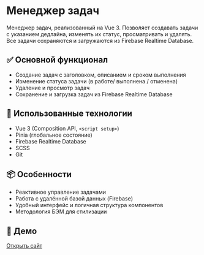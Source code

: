 # Менеджер задач

Менеджер задач, реализованный на Vue 3. Позволяет создавать задачи с указанием дедлайна, изменять их статус, просматривать и удалять. Все задачи сохраняются и загружаются из Firebase Realtime Database.

## ✅ Основной функционал

- Создание задач с заголовком, описанием и сроком выполнения
- Изменение статуса задачи (в работе/ выполнена / отменена)
- Удаление и просмотр задач
- Сохранение и загрузка задач из Firebase Realtime Database

## 🔧 Использованные технологии

- Vue 3 (Composition API, `<script setup>`)
- Pinia (глобальное состояние)
- Firebase Realtime Database
- SCSS
- Git

## 📦 Особенности

- Реактивное управление задачами
- Работа с удалённой базой данных (Firebase)
- Удобный интерфейс и логичная структура компонентов
- Методология БЭМ для стилизации

## 🔗 Демо

[Открыть сайт](https://vrbdas.github.io/taskmanager/)
